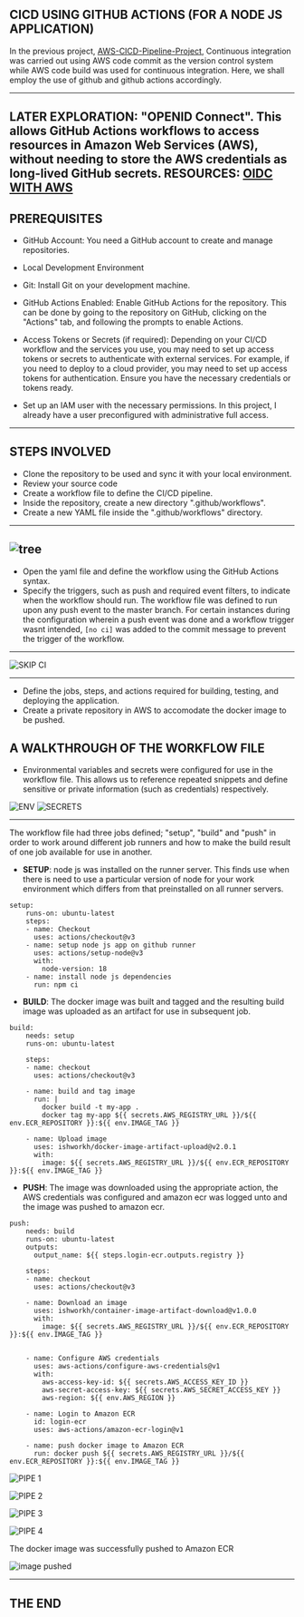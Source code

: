 ## CICD USING GITHUB ACTIONS (FOR A NODE JS APPLICATION)

In the previous project, [AWS-CICD-Pipeline-Project](https://github.com/Babbexx-22/AWS-CICD-Pipeline-Project/tree/main), Continuous integration was carried out using AWS code commit as the version control system while AWS code build was used for continuous integration. Here, we shall employ the use of github and github actions accordingly.

----------------------------------------
**LATER EXPLORATION**: "OPENID Connect". This allows GitHub Actions workflows to access resources in Amazon Web Services (AWS), without needing to store the AWS credentials as long-lived GitHub secrets.
RESOURCES: [OIDC WITH AWS](https://aws.amazon.com/blogs/security/use-iam-roles-to-connect-github-actions-to-actions-in-aws/)
----------------------------------------

## PREREQUISITES

- GitHub Account: You need a GitHub account to create and manage repositories.

- Local Development Environment

- Git: Install Git on your development machine.

- GitHub Actions Enabled: Enable GitHub Actions for the repository. This can be done by going to the repository on GitHub, clicking on the "Actions" tab, and following the prompts to enable Actions.

- Access Tokens or Secrets (if required): Depending on your CI/CD workflow and the services you use, you may need to set up access tokens or secrets to authenticate with external services. For example, if you need to deploy to a cloud provider, you may need to set up access tokens for authentication. Ensure you have the necessary credentials or tokens ready.

- Set up an IAM user with the necessary permissions. In this project, I already have a user preconfigured with administrative full access.

------------------------------------------------------------------

## STEPS INVOLVED

- Clone the repository to be used and sync it with your local environment.
- Review your source code
- Create a workflow file to define the CI/CD pipeline.
- Inside the repository, create a new directory ".github/workflows".
- Create a new YAML file inside the ".github/workflows" directory.
------------------------------------------------------------------

![tree](https://github.com/Babbexx-22/Node-GH/assets/114196715/aee798bb-dcad-43db-bf94-98b7417909b3)
------------------------------------------------------------------

- Open the yaml file and define the workflow using the GitHub Actions syntax.
- Specify the triggers, such as push and required event filters, to indicate when the workflow should run. The workflow file was defined to run upon any push event to the master branch.
  For certain instances during the configuration wherein a push event was done and a workflow trigger wasnt intended, `[no ci]` was added to the commit message to prevent the trigger of the workflow.

------------------------------------------------------------------

![SKIP CI](https://github.com/Babbexx-22/Node-GH/assets/114196715/4ff426a8-2149-45c1-a29f-cd2ec636fe61)

------------------------------------------------------------------

- Define the jobs, steps, and actions required for building, testing, and deploying the application.
- Create a private repository in AWS to accomodate the docker image to be pushed.
  
##  A WALKTHROUGH OF THE WORKFLOW FILE

- Environmental variables and secrets were configured for use in the workflow file. This allows us to reference repeated snippets and define sensitive or private information (such as credentials) respectively.

![ENV](https://github.com/Babbexx-22/Node-GH/assets/114196715/7abeb6c2-4a28-4fbd-a6f1-b9b22a0dcacb)
![SECRETS](https://github.com/Babbexx-22/Node-GH/assets/114196715/f4c1f8be-02ef-455a-8fa4-d1563dd91626)

------------------------------------------------------------------

The workflow file had three jobs defined; "setup", "build" and "push" in order to work around different job runners and how to make the build result of one job available for use in another.

- **SETUP**: node js was installed on the runner server. This finds use when there is need to use a particular version of node for your work environment which differs from that preinstalled on all runner servers.

```
setup:
    runs-on: ubuntu-latest
    steps:
    - name: Checkout 
      uses: actions/checkout@v3
    - name: setup node js app on github runner
      uses: actions/setup-node@v3
      with:
        node-version: 18
    - name: install node js dependencies  
      run: npm ci
```

- **BUILD**: The docker image was built and tagged and the resulting build image was uploaded as an artifact for use in subsequent job.

```
build:
    needs: setup
    runs-on: ubuntu-latest

    steps:
    - name: checkout
      uses: actions/checkout@v3
    
    - name: build and tag image
      run: |
        docker build -t my-app .
        docker tag my-app ${{ secrets.AWS_REGISTRY_URL }}/${{ env.ECR_REPOSITORY }}:${{ env.IMAGE_TAG }}
    
    - name: Upload image
      uses: ishworkh/docker-image-artifact-upload@v2.0.1
      with:
        image: ${{ secrets.AWS_REGISTRY_URL }}/${{ env.ECR_REPOSITORY }}:${{ env.IMAGE_TAG }}
```

- **PUSH**: The image was downloaded using the appropriate action, the AWS credentials was configured and amazon ecr was logged unto and the image was pushed to amazon ecr.

```
push:
    needs: build
    runs-on: ubuntu-latest
    outputs:
      output_name: ${{ steps.login-ecr.outputs.registry }}
    
    steps:
    - name: checkout
      uses: actions/checkout@v3
    
    - name: Download an image
      uses: ishworkh/container-image-artifact-download@v1.0.0
      with:
        image: ${{ secrets.AWS_REGISTRY_URL }}/${{ env.ECR_REPOSITORY }}:${{ env.IMAGE_TAG }}
    
    
    - name: Configure AWS credentials
      uses: aws-actions/configure-aws-credentials@v1
      with:
        aws-access-key-id: ${{ secrets.AWS_ACCESS_KEY_ID }}
        aws-secret-access-key: ${{ secrets.AWS_SECRET_ACCESS_KEY }}
        aws-region: ${{ env.AWS_REGION }}
    
    - name: Login to Amazon ECR
      id: login-ecr
      uses: aws-actions/amazon-ecr-login@v1
    
    - name: push docker image to Amazon ECR
      run: docker push ${{ secrets.AWS_REGISTRY_URL }}/${{ env.ECR_REPOSITORY }}:${{ env.IMAGE_TAG }}

```

![PIPE 1](https://github.com/Babbexx-22/Node-GH/assets/114196715/50dbd914-84f1-4bb8-b3dd-8713fbbe702b)

![PIPE 2](https://github.com/Babbexx-22/Node-GH/assets/114196715/2e44bb02-66d8-44cc-ad09-ffee15957bed)

![PIPE 3](https://github.com/Babbexx-22/Node-GH/assets/114196715/d31ff817-d949-4464-a7bf-20558a66e20d)

![PIPE 4](https://github.com/Babbexx-22/Node-GH/assets/114196715/de5a1b82-e95e-4147-b6ab-a322a0193efb)

The docker image was successfully pushed to Amazon ECR

![image pushed](https://github.com/Babbexx-22/Node-GH/assets/114196715/c60ea939-c4f5-43c8-8274-d98b21dc6ee7)

------------------------
THE END
------------------------
